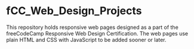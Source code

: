 # fCC_Web_Design_Projects

This repository holds responsive web pages designed as a part of the freeCodeCamp Responsive Web Design Certification. The web pages use plain HTML and CSS with JavaScript to be added sooner or later. 

